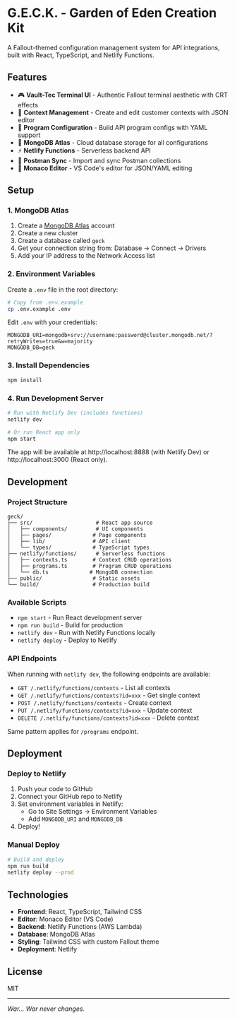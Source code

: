 # G.E.C.K. - Garden of Eden Creation Kit

A Fallout-themed configuration management system for API integrations, built with React, TypeScript, and Netlify Functions.

## Features

- 🎮 **Vault-Tec Terminal UI** - Authentic Fallout terminal aesthetic with CRT effects
- 📝 **Context Management** - Create and edit customer contexts with JSON editor
- 🔧 **Program Configuration** - Build API program configs with YAML support
- 💾 **MongoDB Atlas** - Cloud database storage for all configurations
- ⚡ **Netlify Functions** - Serverless backend API
- 🔄 **Postman Sync** - Import and sync Postman collections
- 🎨 **Monaco Editor** - VS Code's editor for JSON/YAML editing

## Setup

### 1. MongoDB Atlas

1. Create a [MongoDB Atlas](https://www.mongodb.com/cloud/atlas) account
2. Create a new cluster
3. Create a database called `geck`
4. Get your connection string from: Database → Connect → Drivers
5. Add your IP address to the Network Access list

### 2. Environment Variables

Create a `.env` file in the root directory:

```bash
# Copy from .env.example
cp .env.example .env
```

Edit `.env` with your credentials:
```env
MONGODB_URI=mongodb+srv://username:password@cluster.mongodb.net/?retryWrites=true&w=majority
MONGODB_DB=geck
```

### 3. Install Dependencies

```bash
npm install
```

### 4. Run Development Server

```bash
# Run with Netlify Dev (includes functions)
netlify dev

# Or run React app only
npm start
```

The app will be available at http://localhost:8888 (with Netlify Dev) or http://localhost:3000 (React only).

## Development

### Project Structure

```
geck/
├── src/                    # React app source
│   ├── components/         # UI components
│   ├── pages/             # Page components
│   ├── lib/               # API client
│   └── types/             # TypeScript types
├── netlify/functions/      # Serverless functions
│   ├── contexts.ts        # Context CRUD operations
│   ├── programs.ts        # Program CRUD operations
│   └── db.ts             # MongoDB connection
├── public/                # Static assets
└── build/                 # Production build
```

### Available Scripts

- `npm start` - Run React development server
- `npm run build` - Build for production
- `netlify dev` - Run with Netlify Functions locally
- `netlify deploy` - Deploy to Netlify

### API Endpoints

When running with `netlify dev`, the following endpoints are available:

- `GET /.netlify/functions/contexts` - List all contexts
- `GET /.netlify/functions/contexts?id=xxx` - Get single context
- `POST /.netlify/functions/contexts` - Create context
- `PUT /.netlify/functions/contexts?id=xxx` - Update context
- `DELETE /.netlify/functions/contexts?id=xxx` - Delete context

Same pattern applies for `/programs` endpoint.

## Deployment

### Deploy to Netlify

1. Push your code to GitHub
2. Connect your GitHub repo to Netlify
3. Set environment variables in Netlify:
   - Go to Site Settings → Environment Variables
   - Add `MONGODB_URI` and `MONGODB_DB`
4. Deploy!

### Manual Deploy

```bash
# Build and deploy
npm run build
netlify deploy --prod
```

## Technologies

- **Frontend**: React, TypeScript, Tailwind CSS
- **Editor**: Monaco Editor (VS Code)
- **Backend**: Netlify Functions (AWS Lambda)
- **Database**: MongoDB Atlas
- **Styling**: Tailwind CSS with custom Fallout theme
- **Deployment**: Netlify

## License

MIT

---

*War... War never changes.*